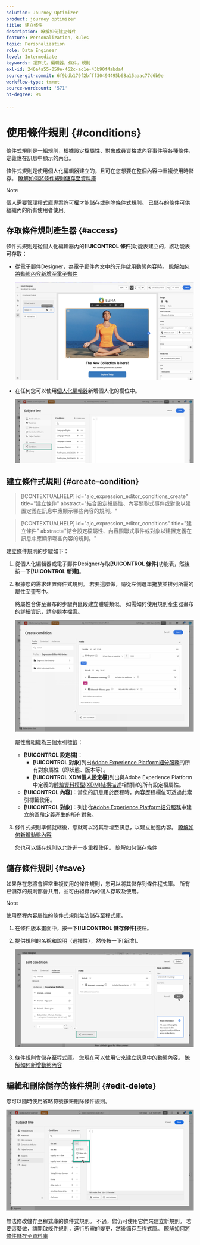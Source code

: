 ```yaml
---
solution: Journey Optimizer
product: journey optimizer
title: 建立條件
description: 瞭解如何建立條件
feature: Personalization, Rules
topic: Personalization
role: Data Engineer
level: Intermediate
keywords: 運算式，編輯器，條件，規則
exl-id: 246a4a55-059e-462c-ac1e-43b90f4abda4
source-git-commit: 6f9bdb179f2bfff30494495b68a15aaac77d6b9e
workflow-type: tm+mt
source-wordcount: '571'
ht-degree: 9%

---
```


# 使用條件規則 {#conditions}

條件式規則是一組規則，根據設定檔屬性、對象成員資格或內容事件等各種條件，定義應在訊息中顯示的內容。

條件式規則是使用個人化編輯器建立的，且可在您想要在整個內容中重複使用時儲存。 [瞭解如何將條件規則儲存至資料庫](#save)

>[!NOTE]
>
>個人需要[管理程式庫專案](../administration/ootb-product-profiles.md)許可權才能儲存或刪除條件式規則。 已儲存的條件可供組織內的所有使用者使用。

## 存取條件規則產生器 {#access}

條件式規則是從個人化編輯器內的&#x200B;**[!UICONTROL 條件]**&#x200B;功能表建立的，該功能表可存取：

* 從電子郵件Designer，為電子郵件內文中的元件啟用動態內容時。 [瞭解如何將動態內容新增至電子郵件](dynamic-content.md#emails)

  ![](assets/conditions-access-email.png)

* 在任何您可以使用[個人化編輯器](personalization-build-expressions.md)新增個人化的欄位中。

  ![](assets/conditions-access-editor.png)

## 建立條件式規則 {#create-condition}

>[!CONTEXTUALHELP]
>id="ajo_expression_editor_conditions_create"
>title="建立條件"
>abstract="結合設定檔屬性、內容關聯式事件或對象以建置定義在訊息中應顯示哪些內容的規則。"

>[!CONTEXTUALHELP]
>id="ajo_expression_editor_conditions"
>title="建立條件"
>abstract="結合設定檔屬性、內容關聯式事件或對象以建置定義在訊息中應顯示哪些內容的規則。"

建立條件規則的步驟如下：

1. 從個人化編輯器或電子郵件Designer存取&#x200B;**[!UICONTROL 條件]**&#x200B;功能表，然後按一下&#x200B;**[!UICONTROL 新建]**。

1. 根據您的需求建置條件式規則。 若要這麼做，請從左側選單拖放並排列所需的屬性至畫布中。

   將屬性合併至畫布的步驟與區段建立體驗類似。 如需如何使用規則產生器畫布的詳細資訊，請參閱[本檔案](https://experienceleague.adobe.com/docs/experience-platform/segmentation/ui/segment-builder.html?lang=zh-Hant#rule-builder-canvas)。

   ![](assets/conditions-create.png)

   屬性會組織為三個索引標籤：

   * **[!UICONTROL 設定檔]**：
      * **[!UICONTROL 對象]**&#x200B;列出[Adobe Experience Platform細分服務](https://experienceleague.adobe.com/docs/experience-platform/segmentation/home.html?lang=zh-Hant)的所有對象屬性（即狀態、版本等）。
      * **[!UICONTROL XDM個人設定檔]**&#x200B;列出與Adobe Experience Platform中定義的[體驗資料模型(XDM)結構描述](https://experienceleague.adobe.com/docs/experience-platform/xdm/home.html?lang=zh-Hant)相關聯的所有設定檔屬性。
   * **[!UICONTROL 內容]**：當您的訊息用於歷程時，內容歷程欄位可透過此索引標籤使用。
   * **[!UICONTROL 對象]**：列出從[Adobe Experience Platform細分服務](https://experienceleague.adobe.com/docs/experience-platform/segmentation/home.html?lang=zh-Hant)中建立的區段定義產生的所有對象。

1. 條件式規則準備就緒後，您就可以將其新增至訊息，以建立動態內容。 [瞭解如何新增動態內容](dynamic-content.md)

   您也可以儲存規則以允許進一步重複使用。 [瞭解如何儲存條件](#save)

## 儲存條件規則 {#save}

如果存在您將會經常重複使用的條件規則，您可以將其儲存到條件程式庫。 所有已儲存的規則都會共用，並可由組織內的個人存取及使用。

>[!NOTE]
>
>使用歷程內容屬性的條件式規則無法儲存至程式庫。

1. 在條件版本畫面中，按一下&#x200B;**[!UICONTROL 儲存條件]**&#x200B;按鈕。

1. 提供規則的名稱和說明（選擇性），然後按一下[新增]。**&#x200B;**

   ![](assets/conditions-name-description.png)

1. 條件規則會儲存至程式庫。 您現在可以使用它來建立訊息中的動態內容。 [瞭解如何新增動態內容](dynamic-content.md)

## 編輯和刪除儲存的條件規則 {#edit-delete}

您可以隨時使用省略符號按鈕刪除條件規則。

![](assets/conditions-open.png)

無法修改儲存至程式庫的條件式規則。 不過，您仍可使用它們來建立新規則。 若要這麼做，請開啟條件規則，進行所需的變更，然後儲存至程式庫。 [瞭解如何將條件儲存至資料庫](#save)
